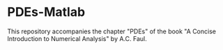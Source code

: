 # PDEs-Matlab
This repository accompanies the chapter "PDEs" of the book "A Concise Introduction to Numerical Analysis" by A.C. Faul.
